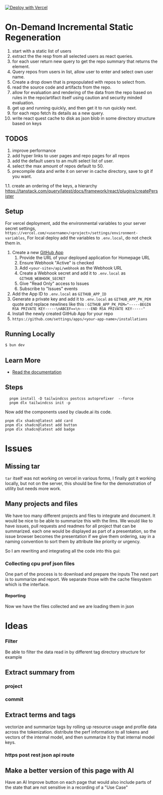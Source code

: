 [![Deploy with Vercel](https://vercel.com/button)](https://vercel.com/new/clone?repository-url=https%3A%2F%2Fgithub.com%2Fvercel%2Fon-demand-isr&env=GITHUB_WEBHOOK_SECRET,GITHUB_APP_ID,GITHUB_APP_PK_PEM&envDescription=API%20keys%20needed%20to%20connect%20to%20the%20GitHub%20Application.&envLink=https%3A%2F%2Fgithub.com%2Fvercel%2Fon-demand-isr&demo-title=On-Demand%20ISR&demo-description=Demo%20of%20on-demand%20ISR%20in%20Next.js%2012.1%20using%20GitHub%20Issues.&demo-url=https%3A%2F%2Fon-demand-isr.vercel.app)

# On-Demand Incremental Static Regeneration
1. start with a static list of users
1. extract the the resp from all selected users as react queries.
1. for each user return new query to get the repo summary that returns the element.
1. Query repos from users in list, allow user to enter and select own user name.
1. Create a drop down that is prepopulated with repos to select from.
1. read the source code and artifacts from the repo.
1. allow for evaluation and rendering of the data from the repo based on rules in the repo/artifact itself using caution and security minded evaluation.
1. get up and running quickly, and then get it to run quickly next.
1. for each repo fetch its details as a new query.
1. write react quest cache to disk as json blob in some directory structure based on keys

## TODOS
1. improve performance
1. add hyper links to user pages and repo pages for all repos
1. add the default users to an multi select list of user.
1. select the max amount of repos default to 50.
1. precompile data and write it on server in cache directory, save to git if you want.

1.1. create an ordering of the keys, a hierarchy
https://tanstack.com/query/latest/docs/framework/react/plugins/createPersister

## Setup

For vercel deployment, add the environmental variables to your server secret settings,
`https://vercel.com/<username>/<project>/settings/environment-variables`,
For local deploy add the variables to `.env.local`, do not check them in.

1. Create a new [GitHub App](https://github.com/settings/apps/new)
   1. Provide the URL of your deployed application for Homepage URL
   1. Ensure Webhook "Active" is checked
   1. Add `<your-site>/api/webhook` as the Webhook URL
   1. Create a Webhook secret and add it to `.env.local` as `GITHUB_WEBHOOK_SECRET`
   1. Give "Read Only" access to Issues
   1. Subscribe to "Issues" events
1. Add the App ID to `.env.local` as `GITHUB_APP_ID`
1. Generate a private key and add it to `.env.local` as `GITHUB_APP_PK_PEM`
quote and replace newlines like this :
```GITHUB_APP_PK_PEM="-----BEGIN RSA PRIVATE KEY-----\nABCEF==\n-----END RSA PRIVATE KEY-----"```
1. Install the newly created GitHub App for your repo
1. `https://github.com/settings/apps/<your-app-name>/installations`



## Running Locally

```bash
$ bun dev
```

## Learn More

- [Read the documentation](https://nextjs.org/docs/app/building-your-application/data-fetching/fetching-caching-and-revalidating#revalidating-data)

## Steps

```
  pnpm install -D tailwindcss postcss autoprefixer  --force
  pnpm dlx tailwindcss init -p
  ```
  
  Now add the components used by claude.ai its code.
  ```
  pnpm dlx shadcn@latest add card 
  pnpm dlx shadcn@latest add button
  pnpm dlx shadcn@latest add badge
```

# Issues

## Missing tar
`tar` itself was not working on vercel in various forms,
I finally got it working locally, but not on the server, this should be fine for the demonstration of utility but needs more work.

## Many projects and files
We have too many different projects and files to integrate and document.
It would be nice to be able to summarize this with the llms. 
We would like to have issues, pull requests and readmes for all project that can be summarized.
each one would be displayed as part of a presentation, so the issue browser becomes the presentation if we give them ordering, say in a naming convention to sort them by attribute like priority or urgency.

So I am rewriting and integrating all the code into this gui:



### Collecting cpu prof json files 
One part of the process is to download and prepare the inputs
The next part is to summarize and report. 
We separate those with the cache filesystem which is the interface.

#### Reporting 
Now we have the files collected and we are loading them in json

# Ideas

### Filter

Be able to filter the data read in by different tag
directory structure for example

## Extract summary from 
### project
### commit

## Extract terms and tags
vectorize and summarize tags by rolling up resource usage and profile data across the tokenization.
distribute the perf information to all tokens and vectors of the internal model, and then summarize it by
that internal model keys.

### https post rest json api route

## Make a better version of this page with AI
Have an AI Improve button on each page that would also include parts 
of the state that are not sensitive in a recording of a "Use Case"

